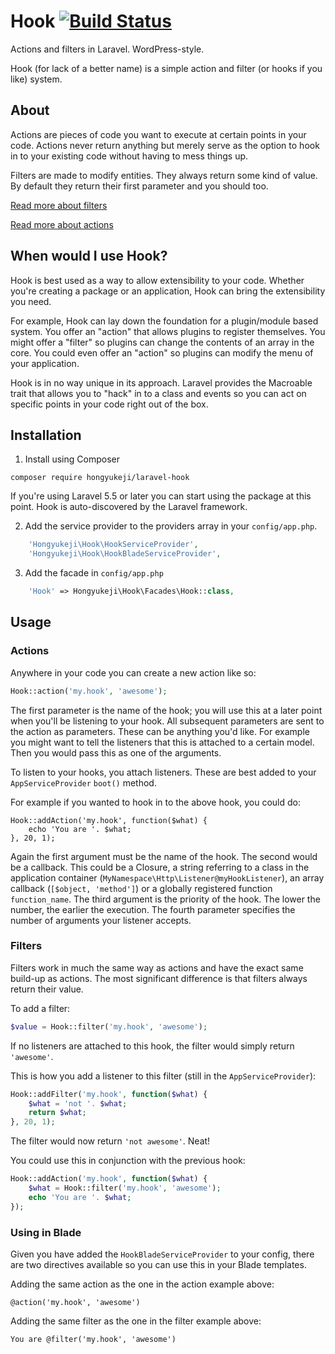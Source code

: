 # Hook [![Build Status](https://travis-ci.org/hongyukeji/laravel-hook.svg?branch=master)](https://travis-ci.org/hongyukeji/laravel-hook)

Actions and filters in Laravel. WordPress-style. 

Hook (for lack of a better name) is a simple action and filter (or hooks if you like) system.

## About

Actions are pieces of code you want to execute at certain points in your code. Actions never return anything but merely serve as the option to hook in to your existing code without having to mess things up.

Filters are made to modify entities. They always return some kind of value. By default they return their first parameter and you should too. 

[Read more about filters](http://www.wpbeginner.com/glossary/filter/)


[Read more about actions](http://www.wpbeginner.com/glossary/action/)

## When would I use Hook?

Hook is best used as a way to allow extensibility to your code. Whether you're creating a package or an application, Hook can bring the extensibility you need. 

For example, Hook can lay down the foundation for a plugin/module based system. You offer an "action" that allows plugins to register themselves. You might offer a "filter" so plugins can change the contents of an array in the core. You could even offer an "action" so plugins can modify the menu of your application.

Hook is in no way unique in its approach. Laravel provides the Macroable trait that allows you to "hack" in to a class and events so you can act on specific points in your code right out of the box. 

## Installation

1. Install using Composer

```
composer require hongyukeji/laravel-hook
```

If you're using Laravel 5.5 or later you can start using the package at this point. Hook is auto-discovered by the Laravel framework.

2. Add the service provider to the providers array in your `config/app.php`.

```php
    'Hongyukeji\Hook\HookServiceProvider',
    'Hongyukeji\Hook\HookBladeServiceProvider', 
```

3. Add the facade in `config/app.php`

```php
    'Hook' => Hongyukeji\Hook\Facades\Hook::class,
```


## Usage

### Actions

Anywhere in your code you can create a new action like so:

```php
Hook::action('my.hook', 'awesome');
```

The first parameter is the name of the hook; you will use this at a later point when you'll be listening to your hook. All subsequent parameters are sent to the action as parameters. These can be anything you'd like. For example you might want to tell the listeners that this is attached to a certain model. Then you would pass this as one of the arguments.

To listen to your hooks, you attach listeners. These are best added to your `AppServiceProvider` `boot()` method. 

For example if you wanted to hook in to the above hook, you could do:

```
Hook::addAction('my.hook', function($what) {
    echo 'You are '. $what;
}, 20, 1);
```

Again the first argument must be the name of the hook. The second would be a callback. This could be a Closure, a string referring to a class in the application container (`MyNamespace\Http\Listener@myHookListener`), an array callback (`[$object, 'method']`) or a globally registered function `function_name`. The third argument is the priority of the hook. The lower the number, the earlier the execution. The fourth parameter specifies the number of arguments your listener accepts.

### Filters

Filters work in much the same way as actions and have the exact same build-up as actions. The most significant difference is that filters always return their value. 

To add a filter:

```php 
$value = Hook::filter('my.hook', 'awesome');
```

If no listeners are attached to this hook, the filter would simply return `'awesome'`. 

This is how you add a listener to this filter (still in the `AppServiceProvider`):

```php
Hook::addFilter('my.hook', function($what) {
    $what = 'not '. $what;
    return $what;
}, 20, 1);
```

The filter would now return `'not awesome'`. Neat!

You could use this in conjunction with the previous hook:

```php
Hook::addAction('my.hook', function($what) {
    $what = Hook::filter('my.hook', 'awesome');
    echo 'You are '. $what;
});
```

### Using in Blade

Given you have added the `HookBladeServiceProvider` to your config, there are two directives available so you can use this in your Blade templates.

Adding the same action as the one in the action example above:

```
@action('my.hook', 'awesome')
```

Adding the same filter as the one in the filter example above:

```
You are @filter('my.hook', 'awesome')

```
